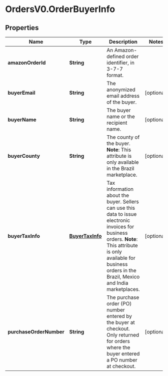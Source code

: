 # OrdersV0.OrderBuyerInfo

## Properties
Name | Type | Description | Notes
------------ | ------------- | ------------- | -------------
**amazonOrderId** | **String** | An Amazon-defined order identifier, in 3-7-7 format. | 
**buyerEmail** | **String** | The anonymized email address of the buyer. | [optional] 
**buyerName** | **String** | The buyer name or the recipient name. | [optional] 
**buyerCounty** | **String** | The county of the buyer.  **Note**: This attribute is only available in the Brazil marketplace. | [optional] 
**buyerTaxInfo** | [**BuyerTaxInfo**](BuyerTaxInfo.md) | Tax information about the buyer. Sellers can use this data to issue electronic invoices for business orders.  **Note**: This attribute is only available for business orders in the Brazil, Mexico and India marketplaces. | [optional] 
**purchaseOrderNumber** | **String** | The purchase order (PO) number entered by the buyer at checkout. Only returned for orders where the buyer entered a PO number at checkout. | [optional] 


